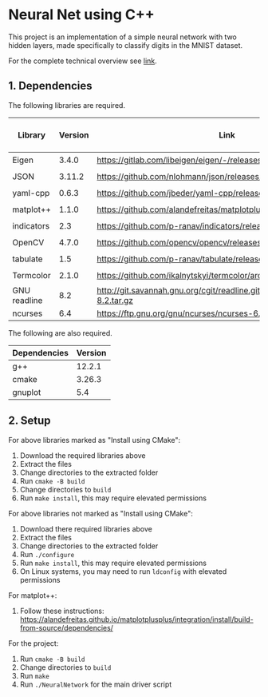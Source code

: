 # Neural Net using C++

This project is an implementation of a simple neural network with two hidden layers, made specifically to classify digits in the MNIST dataset.

For the complete technical overview see [link](https://github.com/Keith-Dao/Neural-Net-From-Scratch/blob/main/README.md).

## 1. Dependencies

The following libraries are required.

| Library      | Version | Link                                                                       | Install using CMake |
| ------------ | ------- | -------------------------------------------------------------------------- | :-----------------: |
| Eigen        | 3.4.0   | https://gitlab.com/libeigen/eigen/-/releases/3.4.0                         |         ✔️          |
| JSON         | 3.11.2  | https://github.com/nlohmann/json/releases/tag/v3.11.2                      |         ✔️          |
| yaml-cpp     | 0.6.3   | https://github.com/jbeder/yaml-cpp/releases/tag/yaml-cpp-0.6.3             |         ✔️          |
| matplot++    | 1.1.0   | https://github.com/alandefreitas/matplotplusplus/releases/tag/v1.1.0       |         ✔️          |
| indicators   | 2.3     | https://github.com/p-ranav/indicators/releases/tag/v2.3                    |         ✔️          |
| OpenCV       | 4.7.0   | https://github.com/opencv/opencv/releases/tag/4.7.0                        |         ✔️          |
| tabulate     | 1.5     | https://github.com/p-ranav/tabulate/releases/tag/v1.5                      |         ✔️          |
| Termcolor    | 2.1.0   | https://github.com/ikalnytskyi/termcolor/archive/refs/tags/v2.1.0.zip      |         ✔️          |
| GNU readline | 8.2     | http://git.savannah.gnu.org/cgit/readline.git/snapshot/readline-8.2.tar.gz |         ❌          |
| ncurses      | 6.4     | https://ftp.gnu.org/gnu/ncurses/ncurses-6.4.tar.gz                         |         ❌          |

The following are also required.

| Dependencies | Version |
| ------------ | ------- |
| g++          | 12.2.1  |
| cmake        | 3.26.3  |
| gnuplot      | 5.4     |

## 2. Setup

For above libraries marked as "Install using CMake":

1. Download the required libraries above
2. Extract the files
3. Change directories to the extracted folder
4. Run `cmake -B build`
5. Change directories to `build`
6. Run `make install`, this may require elevated permissions

For above libraries not marked as "Install using CMake":

1. Download there required libraries above
2. Extract the files
3. Change directories to the extracted folder
4. Run `./configure`
5. Run `make install`, this may require elevated permissions
6. On Linux systems, you may need to run `ldconfig` with elevated permissions

For matplot++:

1. Follow these instructions: https://alandefreitas.github.io/matplotplusplus/integration/install/build-from-source/dependencies/

For the project:

1. Run `cmake -B build`
2. Change directories to `build`
3. Run `make`
4. Run `./NeuralNetwork` for the main driver script
